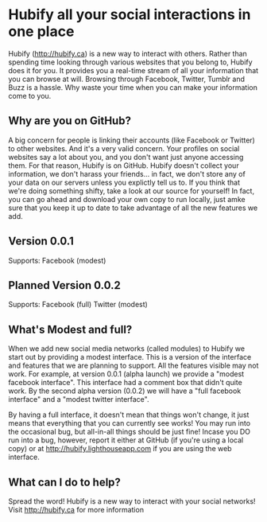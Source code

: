 Hubify all your social interactions in one place
================================================
Hubify (http://hubify.ca) is a new way to interact with others. Rather than spending time looking through various websites that you belong to, Hubify does it for you. It provides you a real-time stream of all your information that you can browse at will. Browsing through Facebook, Twitter, Tumblr and Buzz is a hassle. Why waste your time when you can make your information come to you.


Why are you on GitHub?
----------------------
A big concern for people is linking their accounts (like Facebook or Twitter) to other websites. And it's a very valid concern. Your profiles on social websites say a lot about you, and you don't want just anyone accessing them. For that reason, Hubify is on GitHub. Hubify doesn't collect your information, we don't harass your friends... in fact, we don't store any of your data on our servers unless you explictly tell us to. If you think that we're doing something shifty, take a look at our source for yourself! In fact, you can go ahead and download your own copy to run locally, just amke sure that you keep it up to date to take advantage of all the new features we add. 


Version 0.0.1
-------------
Supports: 	Facebook (modest)


Planned Version 0.0.2
---------------------
Supports: 	Facebook (full)
			Twitter (modest)
			
			
What's Modest and full?
-----------------------
When we add new social media networks (called modules) to Hubify we start out by providing a modest interface. This is a version of the interface and features that we are planning to support. All the features visible may not work. For example, at version 0.0.1 (alpha launch) we provide a "modest facebook interface". This interface had a comment box that didn't quite work. By the second alpha version (0.0.2) we will have a "full facebook interface" and a "modest twitter interface". 

By having a full interface, it doesn't mean that things won't change, it just means that everything that you can currently see works! You may run into the occasional bug, but all-in-all things should be just fine! Incase you DO run into a bug, however, report it either at GitHub (if you're using a local copy) or at http://hubify.lighthouseapp.com if you are using the web interface.


What can I do to help?
----------------------
Spread the word! Hubify is a new way to interact with your social networks! Visit http://hubify.ca for more information